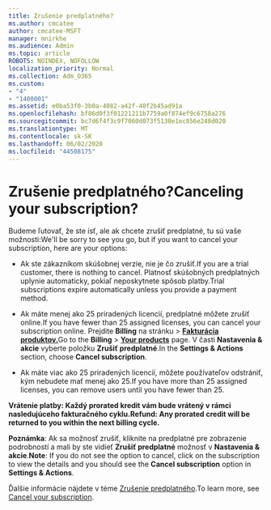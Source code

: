 ```yaml
---
title: Zrušenie predplatného?
ms.author: cmcatee
author: cmcatee-MSFT
manager: mnirkhe
ms.audience: Admin
ms.topic: article
ROBOTS: NOINDEX, NOFOLLOW
localization_priority: Normal
ms.collection: Adm_O365
ms.custom:
- "4"
- "1400001"
ms.assetid: e0ba53f0-3b0a-4082-a42f-40f2b45ad91a
ms.openlocfilehash: bf86d0f3f01221211b7759a0f874ef9c6758a276
ms.sourcegitcommit: bc7d6f4f3c9f7060d073f5130e1ec856e248d020
ms.translationtype: MT
ms.contentlocale: sk-SK
ms.lasthandoff: 06/02/2020
ms.locfileid: "44508175"
---
```

# <a name="canceling-your-subscription"></a><span data-ttu-id="1d182-102">Zrušenie predplatného?</span><span class="sxs-lookup"><span data-stu-id="1d182-102">Canceling your subscription?</span></span>

<span data-ttu-id="1d182-103">Budeme ľutovať, že ste ísť, ale ak chcete zrušiť predplatné, tu sú vaše možnosti:</span><span class="sxs-lookup"><span data-stu-id="1d182-103">We'll be sorry to see you go, but if you want to cancel your subscription, here are your options:</span></span>
  
- <span data-ttu-id="1d182-104">Ak ste zákazníkom skúšobnej verzie, nie je čo zrušiť.</span><span class="sxs-lookup"><span data-stu-id="1d182-104">If you are a trial customer, there is nothing to cancel.</span></span> <span data-ttu-id="1d182-105">Platnosť skúšobných predplatných uplynie automaticky, pokiaľ neposkytnete spôsob platby.</span><span class="sxs-lookup"><span data-stu-id="1d182-105">Trial subscriptions expire automatically unless you provide a payment method.</span></span>

- <span data-ttu-id="1d182-106">Ak máte menej ako 25 priradených licencií, predplatné môžete zrušiť online.</span><span class="sxs-lookup"><span data-stu-id="1d182-106">If you have fewer than 25 assigned licenses, you can cancel your subscription online.</span></span> <span data-ttu-id="1d182-107">Prejdite **Billing** na stránku \> **[Fakturácia produktov.](https://go.microsoft.com/fwlink/p/?linkid=842054)**</span><span class="sxs-lookup"><span data-stu-id="1d182-107">Go to the **Billing** \> **[Your products](https://go.microsoft.com/fwlink/p/?linkid=842054)** page.</span></span> <span data-ttu-id="1d182-108">V časti **Nastavenia & akcie** vyberte položku **Zrušiť predplatné**.</span><span class="sxs-lookup"><span data-stu-id="1d182-108">In the **Settings & Actions** section, choose **Cancel subscription**.</span></span>

- <span data-ttu-id="1d182-109">Ak máte viac ako 25 priradených licencií, môžete používateľov odstrániť, kým nebudete mať menej ako 25.</span><span class="sxs-lookup"><span data-stu-id="1d182-109">If you have more than 25 assigned licenses, you can remove users until you have fewer than 25.</span></span>
  
<span data-ttu-id="1d182-110">**Vrátenie platby: Každý prorated kredit vám bude vrátený v rámci nasledujúceho fakturačného cyklu.**</span><span class="sxs-lookup"><span data-stu-id="1d182-110">**Refund: Any prorated credit will be returned to you within the next billing cycle.**</span></span> 

<span data-ttu-id="1d182-111">**Poznámka**: Ak sa možnosť zrušiť, kliknite na predplatné pre zobrazenie podrobností a mali by ste vidieť **Zrušiť predplatné** možnosť v **Nastavenia & akcie**.</span><span class="sxs-lookup"><span data-stu-id="1d182-111">**Note**: If you do not see the option to cancel, click on the subscription to view the details and you should see the **Cancel subscription** option in **Settings & Actions**.</span></span> 

<span data-ttu-id="1d182-112">Ďalšie informácie nájdete v téme [Zrušenie predplatného](https://docs.microsoft.com/microsoft-365/commerce/subscriptions/cancel-your-subscription).</span><span class="sxs-lookup"><span data-stu-id="1d182-112">To learn more, see [Cancel your subscription](https://docs.microsoft.com/microsoft-365/commerce/subscriptions/cancel-your-subscription).</span></span>
